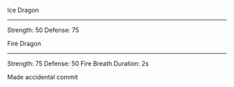 
Ice Dragon
______

Strength: 50
Defense: 75

Fire Dragon
______

Strength: 75
Defense: 50
Fire Breath Duration: 2s

Made accidental commit